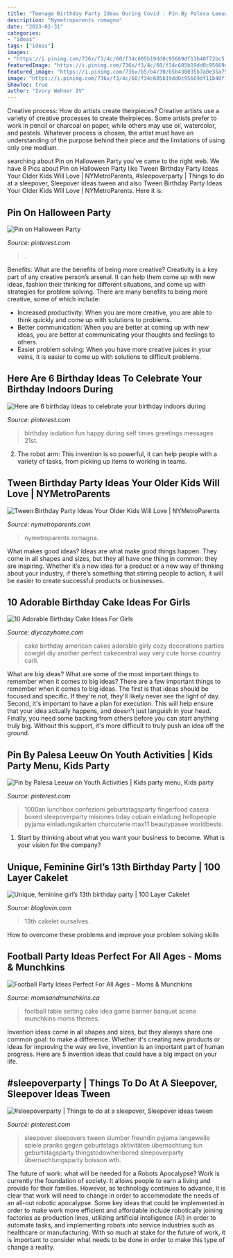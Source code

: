 ```yaml
---
title: "Teenage Birthday Party Ideas During Covid : Pin By Palesa Leeuw On Youth Activities"
description: "Nymetroparents romagna"
date: "2023-01-31"
categories:
- "ideas"
tags: ["ideas"]
images:
- "https://i.pinimg.com/736x/f3/4c/60/f34c605b19dd0c95669df11b40f72bc5.jpg"
featuredImage: "https://i.pinimg.com/736x/f3/4c/60/f34c605b19dd0c95669df11b40f72bc5.jpg"
featured_image: "https://i.pinimg.com/736x/b5/b4/30/b5b430035b7a0e35a79294f31bd02c30.jpg"
image: "https://i.pinimg.com/736x/f3/4c/60/f34c605b19dd0c95669df11b40f72bc5.jpg"
ShowToc: true
author: "Ivory Wehner IV"
---
```



Creative process: How do artists create theirpieces?
Creative artists use a variety of creative processes to create theirpieces. Some artists prefer to work in pencil or charcoal on paper, while others may use oil, watercolor, and pastels. Whatever process is chosen, the artist must have an understanding of the purpose behind their piece and the limitations of using only one medium.

	

		
searching about Pin on Halloween Party you've came to the right web. We have 8 Pics about Pin on Halloween Party like Tween Birthday Party Ideas Your Older Kids Will Love | NYMetroParents, #sleepoverparty | Things to do at a sleepover, Sleepover ideas tween and also Tween Birthday Party Ideas Your Older Kids Will Love | NYMetroParents. Here it is:
		
    
## Pin On Halloween Party

<img loading=lazy src="https://i.pinimg.com/originals/6a/25/57/6a2557ba848018de06a29131dce9681e.jpg" onerror="this.onerror=null;this.src='https://tse1.mm.bing.net/th?id=OIP.6-1oNwRstUjdVq-hQ5ixOQHaHa&amp;pid=15.1';" alt="Pin on Halloween Party">

_Source: pinterest.com_

>. 

	

Benefits: What are the benefits of being more creative?
Creativity is a key part of any creative person’s arsenal. It can help them come up with new ideas, fashion their thinking for different situations, and come up with strategies for problem solving. There are many benefits to being more creative, some of which include: 
- Increased productivity: When you are more creative, you are able to think quickly and come up with solutions to problems.
- Better communication: When you are better at coming up with new ideas, you are better at communicating your thoughts and feelings to others.
- Easier problem solving: When you have more creative juices in your veins, it is easier to come up with solutions to difficult problems.

    
## Here Are 6 Birthday Ideas To Celebrate Your Birthday Indoors During

<img loading=lazy src="https://i.pinimg.com/736x/f3/4c/60/f34c605b19dd0c95669df11b40f72bc5.jpg" onerror="this.onerror=null;this.src='https://tse2.mm.bing.net/th?id=OIP.qfuqY7Xy-oBh9INyPKEmowHaLK&amp;pid=15.1';" alt="Here are 6 birthday ideas to celebrate your birthday indoors during">

_Source: pinterest.com_

>birthday isolation fun happy during self times greetings messages 21st. 

	

2. The robot arm: This invention is so powerful, it can help people with a variety of tasks, from picking up items to working in teams.

    
## Tween Birthday Party Ideas Your Older Kids Will Love | NYMetroParents

<img loading=lazy src="https://www.nymetroparents.com/columnpic2/tween-pool-party.jpg" onerror="this.onerror=null;this.src='https://tse3.mm.bing.net/th?id=OIP.IyCpLp-Pz_4J1oAkX4RGFwHaE7&amp;pid=15.1';" alt="Tween Birthday Party Ideas Your Older Kids Will Love | NYMetroParents">

_Source: nymetroparents.com_

>nymetroparents romagna. 

	

What makes good ideas?
Ideas are what make good things happen. They come in all shapes and sizes, but they all have one thing in common: they are inspiring. Whether it’s a new idea for a product or a new way of thinking about your industry, if there’s something that stirring people to action, it will be easier to create successful products or businesses.

    
## 10 Adorable Birthday Cake Ideas For Girls

<img loading=lazy src="https://diycozyhome.com/wp-content/uploads/2013/03/American-girl-birthday-cake-225x300.jpg" onerror="this.onerror=null;this.src='https://tse2.mm.bing.net/th?id=OIP.gdotlbYq1TFPKeDJR0wTrQAAAA&amp;pid=15.1';" alt="10 Adorable Birthday Cake Ideas For Girls">

_Source: diycozyhome.com_

>cake birthday american cakes adorable girly cozy decorations parties cowgirl diy another perfect cakecentral way very cute horse country carli. 

	

What are big ideas? What are some of the most important things to remember when it comes to big ideas?
There are a few important things to remember when it comes to big ideas. The first is that ideas should be focused and specific. If they're not, they'll likely never see the light of day. Second, it's important to have a plan for execution. This will help ensure that your idea actually happens, and doesn't just languish in your head. Finally, you need some backing from others before you can start anything truly big. Without this support, it's more difficult to truly push an idea off the ground.

    
## Pin By Palesa Leeuw On Youth Activities | Kids Party Menu, Kids Party

<img loading=lazy src="https://i.pinimg.com/736x/b5/b4/30/b5b430035b7a0e35a79294f31bd02c30.jpg" onerror="this.onerror=null;this.src='https://tse2.mm.bing.net/th?id=OIP.o616SXllvrcND_gRZTg2dwHaJ3&amp;pid=15.1';" alt="Pin by Palesa Leeuw on Youth Activities | Kids party menu, Kids party">

_Source: pinterest.com_

>1000an lunchbox confezioni geburtstagsparty fingerfood casera boxed sleepoverparty misiones bday cobain einladung hellopeople pyjama einladungskarten charcuterie max11 beautypasee worldbests. 

	

1) Start by thinking about what you want your business to become. What is your vision for the company?

    
## Unique, Feminine Girl’s 13th Birthday Party | 100 Layer Cakelet

<img loading=lazy src="https://cdn3.blovcdn.com/bloglovin/aHR0cHMlM0ElMkYlMkYxMDBsY2xpdmUuczMuYW1hem9uYXdzLmNvbSUyRmltZyUyRmlkZWFzJTJGYmxvZy1mdWxsJTJGMTkwMzk1LmpwZw==?checksum=c27ae7a7018feeb1223c9c6d3bf3bfb9ed374414&amp;format=j" onerror="this.onerror=null;this.src='https://tse3.mm.bing.net/th?id=OIP.IBwftOCohaOPG58c8oyeEAHaLH&amp;pid=15.1';" alt="Unique, feminine girl’s 13th birthday party | 100 Layer Cakelet">

_Source: bloglovin.com_

>13th cakelet ourselves. 

	

How to overcome these problems and improve your problem solving skills
 

    
## Football Party Ideas Perfect For All Ages - Moms &amp; Munchkins

<img loading=lazy src="http://www.momsandmunchkins.ca/wp-content/uploads/2013/09/football-party-table.jpg" onerror="this.onerror=null;this.src='https://tse4.mm.bing.net/th?id=OIP.5u7_GElqXLSnuMIdnAlrywHaFj&amp;pid=15.1';" alt="Football Party Ideas Perfect For All Ages - Moms &amp; Munchkins">

_Source: momsandmunchkins.ca_

>football table setting cake idea game banner banquet scene munchkins moms themes. 

	

Invention ideas come in all shapes and sizes, but they always share one common goal: to make a difference. Whether it's creating new products or ideas for improving the way we live, invention is an important part of human progress. Here are 5 invention ideas that could have a big impact on your life.

    
## #sleepoverparty | Things To Do At A Sleepover, Sleepover Ideas Tween

<img loading=lazy src="https://i.pinimg.com/736x/e4/5c/ed/e45cedc073b26c89467f5387cb02968e.jpg" onerror="this.onerror=null;this.src='https://tse2.mm.bing.net/th?id=OIP.iTE2zg8bpfNFzjY4sXOcsgHaQB&amp;pid=15.1';" alt="#sleepoverparty | Things to do at a sleepover, Sleepover ideas tween">

_Source: pinterest.com_

>sleepover sleepovers tween slumber freundin pyjama langeweile spiele pranks gegen geburtstags aktivitäten übernachtung tun geburtstagsparty thingstodowhenbored sleepoverparty übernachtungsparty boisson wth. 

	

The future of work: what will be needed for a Robots Apocalypse?
Work is currently the foundation of society. It allows people to earn a living and provide for their families. However, as technology continues to advance, it is clear that work will need to change in order to accommodate the needs of an all-out robotic apocalypse. Some key ideas that could be implemented in order to make work more efficient and affordable include robotically joining factories as production lines, utilizing artificial intelligence (AI) in order to automate tasks, and implementing robots into service industries such as healthcare or manufacturing. With so much at stake for the future of work, it is important to consider what needs to be done in order to make this type of change a reality.

